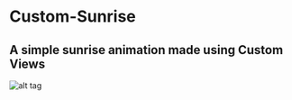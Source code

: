 # Custom-Sunrise

## A simple sunrise animation made using Custom Views


![alt tag](https://github.com/uddish/Custom-Sunrise/blob/master/sun.gif)  
